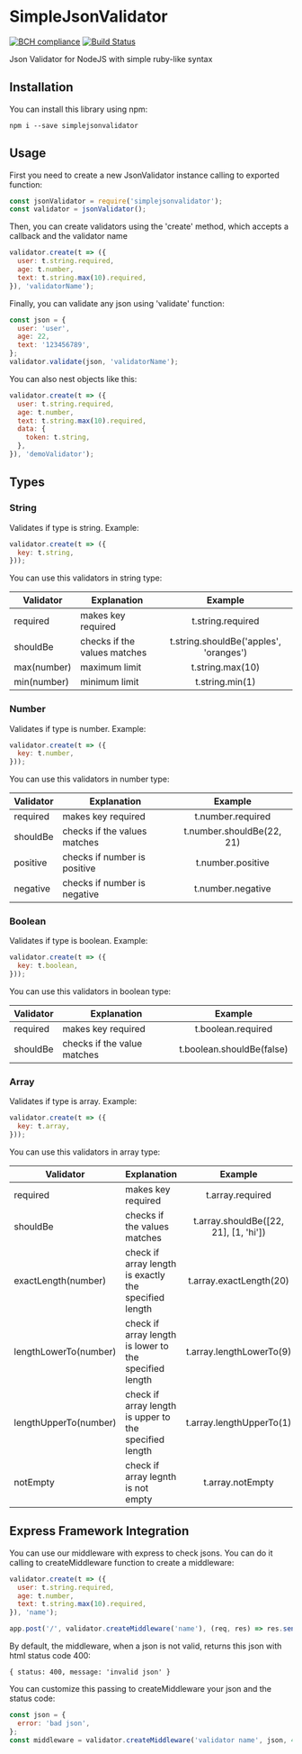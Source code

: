 # SimpleJsonValidator
[![BCH compliance](https://bettercodehub.com/edge/badge/frikiman34/SimpleJsonValidator?branch=master)](https://bettercodehub.com/)
[![Build Status](https://travis-ci.org/frikiman34/SimpleJsonValidator.svg?branch=master)](https://travis-ci.org/frikiman34/SimpleJsonValidator)

Json Validator for NodeJS with simple ruby-like syntax

## Installation
You can install this library using npm:

`npm i --save simplejsonvalidator`

## Usage

First you need to create a new JsonValidator instance calling to exported function:

```javascript
const jsonValidator = require('simplejsonvalidator');
const validator = jsonValidator();
```

Then, you can create validators using the 'create' method, which accepts a callback and the validator name

```javascript
validator.create(t => ({
  user: t.string.required,  
  age: t.number,  
  text: t.string.max(10).required,  
}), 'validatorName');  
```

Finally, you can validate any json using 'validate' function:

```javascript
const json = {
  user: 'user',  
  age: 22,  
  text: '123456789',  
};  
validator.validate(json, 'validatorName');  
```

You can also nest objects like this:

```javascript
validator.create(t => ({
  user: t.string.required,
  age: t.number,
  text: t.string.max(10).required,
  data: {
    token: t.string,
  },
}), 'demoValidator');
```

## Types
### String
Validates if type is string. Example:

```javascript
validator.create(t => ({
  key: t.string,
}));
````

You can use this validators in string type:

| Validator     | Explanation                  | Example                                   |
| ------------- | ---------------------------- |:-----------------------------------------:|
| required      | makes key required           | t.string.required                         |
| shouldBe      | checks if the values matches | t.string.shouldBe('apples', 'oranges')    |
| max(number)   | maximum limit                | t.string.max(10)                          |
| min(number)   | minimum limit                | t.string.min(1)                           |

### Number
Validates if type is number. Example:

```javascript
validator.create(t => ({
  key: t.number,
}));
````

You can use this validators in number type:

| Validator     | Explanation                  | Example                   |
| ------------- | ---------------------------- |:-------------------------:|
| required      | makes key required           | t.number.required         |
| shouldBe      | checks if the values matches | t.number.shouldBe(22, 21) |
| positive      | checks if number is positive | t.number.positive         |
| negative      | checks if number is negative | t.number.negative         |

### Boolean
Validates if type is boolean. Example:

```javascript
validator.create(t => ({
  key: t.boolean,
}));
````

You can use this validators in boolean type:

| Validator     | Explanation                  | Example                   |
| ------------- | ---------------------------- |:-------------------------:|
| required      | makes key required           | t.boolean.required        |
| shouldBe      | checks if the value matches  | t.boolean.shouldBe(false) |

### Array
Validates if type is array. Example:

```javascript
validator.create(t => ({
  key: t.array,
}));
````

You can use this validators in array type:

| Validator             | Explanation                                              | Example                               |
| --------------------- | -------------------------------------------------------- |:-------------------------------------:|
| required              | makes key required                                       | t.array.required                      |
| shouldBe              | checks if the values matches                             | t.array.shouldBe([22, 21], [1, 'hi']) | 
| exactLength(number)   | check if array length is exactly the specified length    | t.array.exactLength(20)               |
| lengthLowerTo(number) | check if array length is lower to the specified length   | t.array.lengthLowerTo(9)              |
| lengthUpperTo(number) | check if array length is upper to the specified length   | t.array.lengthUpperTo(1)              |
| notEmpty              | check if array legnth is not empty                       | t.array.notEmpty                      |


## Express Framework Integration

You can use our middleware with express to check jsons. You can do it calling to createMiddleware function
to create a middleware:

```javascript
validator.create(t => ({
  user: t.string.required,  
  age: t.number,  
  text: t.string.max(10).required,  
}), 'name');

app.post('/', validator.createMiddleware('name'), (req, res) => res.send(req.body););
```

By default, the middleware, when a json is not valid, returns this json with html status code 400:

`
{
  status: 400,
  message: 'invalid json'
}
`

You can customize this passing to createMiddleware your json and the status code:

```javascript
const json = {
  error: 'bad json',
};
const middleware = validator.createMiddleware('validator name', json, 401);
```
